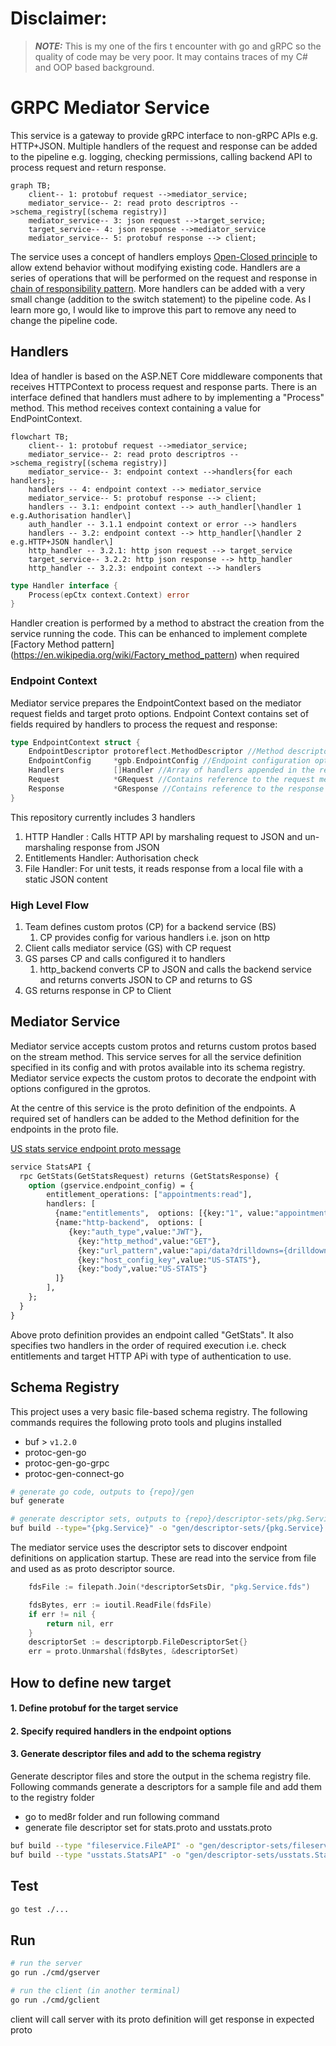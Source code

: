 # Disclaimer:
> **_NOTE:_**  This is my one of the firs t encounter with go and gRPC so the quality of code may be very poor. It may contains traces of my C# and OOP based background.

# GRPC Mediator Service
This service is a gateway to provide gRPC interface to non-gRPC APIs e.g. HTTP+JSON. Multiple handlers of the request and response can be added to  the pipeline e.g. logging, checking permissions, calling backend API to process request and return response.

```mermaid
graph TB;
    client-- 1: protobuf request -->mediator_service;
    mediator_service-- 2: read proto descriptros -->schema_registry[(schema registry)]
    mediator_service-- 3: json request -->target_service;
    target_service-- 4: json response -->mediator_service
    mediator_service-- 5: protobuf response --> client;
```

The service uses a concept of handlers employs [Open-Closed principle](https://en.wikipedia.org/wiki/Open%E2%80%93closed_principle) to allow extend behavior without modifying existing code. Handlers are a series of operations that will be performed on the request and response in [chain of responsibility pattern](https://en.wikipedia.org/wiki/Open%E2%80%93closed_principle). More handlers can be added with a very small change (addition to the switch statement) to the pipeline code. As I learn more go, I would like to improve this part to remove any need to change the pipeline code.

## Handlers
Idea of handler is based on the ASP.NET Core middleware components that receives HTTPContext to process request and response parts. There is an interface defined that handlers must adhere to by implementing a "Process" method. This method receives context containing a value for EndPointContext.

```mermaid
flowchart TB;
    client-- 1: protobuf request -->mediator_service;
    mediator_service-- 2: read proto descriptros -->schema_registry[(schema registry)]
    mediator_service-- 3: endpoint context -->handlers{for each handlers};
    handlers -- 4: endpoint context --> mediator_service
    mediator_service-- 5: protobuf response --> client;
    handlers -- 3.1: endpoint context --> auth_handler[\handler 1 e.g.Authorisation handler\]
    auth_handler -- 3.1.1 endpoint context or error --> handlers
    handlers -- 3.2: endpoint context --> http_handler[\handler 2 e.g.HTTP+JSON handler\]
    http_handler -- 3.2.1: http json request --> target_service
    target_service-- 3.2.2: http json response --> http_handler
    http_handler -- 3.2.3: endpoint context --> handlers

```

```go
type Handler interface {
	Process(epCtx context.Context) error
}
```
Handler creation is performed by a method to abstract the creation from the service running the code. This can be enhanced to implement complete [Factory Method pattern] (https://en.wikipedia.org/wiki/Factory_method_pattern) when required

### Endpoint Context
Mediator service prepares the EndpointContext based on the mediator request fields and target proto options. Endpoint Context contains set of fields required by handlers to process the request and response:

```go
type EndpointContext struct {
	EndpointDescriptor protoreflect.MethodDescriptor //Method descriptor (reflection) for the target endpoint
	EndpointConfig     *gpb.EndpointConfig //Endpoint configuration options defined by the target endpoint
	Handlers           []Handler //Array of handlers appended in the required order of execution based on the EndpointConfig
	Request            *GRequest //Contains reference to the request message. Each handler can read, validate or enrich it
	Response           *GResponse //Contains reference to the response message. Each handler can read, validate or enrich it
}
```

This repository currently includes 3 handlers

1. HTTP Handler : Calls HTTP API by marshaling request to JSON and un-marshaling response from JSON
2. Entitlements Handler: Authorisation check
3. File Handler: For unit tests, it reads response from a local file with a static JSON content


### High Level Flow

1. Team defines custom protos (CP) for a backend service (BS)
    1. CP provides config for various handlers i.e. json on http
2. Client calls mediator service (GS) with CP request
3. GS parses CP and calls configured it to handlers
    1. http_backend converts CP to JSON and calls the backend service and returns converts JSON to CP and returns to GS
4. GS returns response in CP to Client

## Mediator Service

Mediator service accepts custom protos and returns custom protos based on the stream method. This service serves for all the service definition specified in its config and with protos available into its schema registry.
Mediator service expects the custom protos to decorate the endpoint with options configured in the gprotos.


At the centre of this service is the proto definition of the endpoints. A required set of handlers can be added to the Method definition for the endpoints in the proto file.

[US stats service endpoint proto message](/schemas/usstats/usstats.proto)

```protobuf
service StatsAPI {
  rpc GetStats(GetStatsRequest) returns (GetStatsResponse) {
    option (gservice.endpoint_config) = {
        entitlement_operations: ["appointments:read"],
        handlers: [
          {name:"entitlements",  options: [{key:"1", value:"appointments:read"}]},
          {name:"http-backend",  options: [
             {key:"auth_type",value:"JWT"},
               {key:"http_method",value:"GET"},
               {key:"url_pattern",value:"api/data?drilldowns={drilldowns}&measures={measures}"},
               {key:"host_config_key",value:"US-STATS"},
               {key:"body",value:"US-STATS"}
          ]}
        ],
    };
  }
}
```

Above proto definition provides an endpoint called "GetStats". It also specifies two handlers in the order of required execution i.e. check entitlements and target HTTP APi with type of authentication to use.

## Schema Registry

This project uses a very basic file-based schema registry. The following commands requires the following proto tools and plugins installed

- buf > `v1.2.0`
- protoc-gen-go
- protoc-gen-go-grpc
- protoc-gen-connect-go

```bash
# generate go code, outputs to {repo}/gen
buf generate

# generate descriptor sets, outputs to {repo}/descriptor-sets/pkg.Service.fds
buf build --type="{pkg.Service}" -o "gen/descriptor-sets/{pkg.Service}.fds" --as-file-descriptor-set
```

The mediator service uses the descriptor sets to discover endpoint definitions on application startup. These are read into the service from file and used as as proto descriptor source.

```go
	fdsFile := filepath.Join(*descriptorSetsDir, "pkg.Service.fds")

	fdsBytes, err := ioutil.ReadFile(fdsFile)
	if err != nil {
		return nil, err
	}
	descriptorSet := descriptorpb.FileDescriptorSet{}
	err = proto.Unmarshal(fdsBytes, &descriptorSet)
```


## How to define new target

#### 1. Define protobuf for the target service

#### 2. Specify required handlers in the endpoint options

#### 3. Generate descriptor files and add to the schema registry

Generate descriptor files and store the output in the schema registry file. Following commands generate a descriptors for a sample file and add them to the registry folder

- go to med8r folder and run following command
- generate file descriptor set for stats.proto and usstats.proto

```sh
buf build --type "fileservice.FileAPI" -o "gen/descriptor-sets/fileservice.FileAPI.fds" --as-file-descriptor-set
buf build --type "usstats.StatsAPI" -o "gen/descriptor-sets/usstats.StatsAPI.fds" --as-file-descriptor-set
```

## Test

```sh
go test ./...
```
## Run

```sh
# run the server
go run ./cmd/gserver

# run the client (in another terminal)
go run ./cmd/gclient
```

client will call server with its proto definition will get response in expected proto

